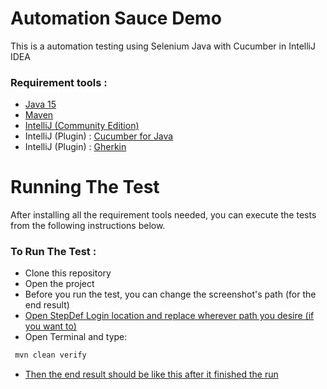 # Automation Sauce Demo
 This is a automation testing using Selenium Java with Cucumber in IntelliJ IDEA
### Requirement tools :
- [Java 15](https://www.oracle.com/java/technologies/javase/jdk15-archive-downloads.html)
- [Maven](https://maven.apache.org/download.cgi)
- [IntelliJ (Community Edition)](https://www.jetbrains.com/idea/download/)
- IntelliJ (Plugin) : [Cucumber for Java](https://plugins.jetbrains.com/plugin/7212-cucumber-for-java)
- IntelliJ (Plugin) : [Gherkin](https://plugins.jetbrains.com/plugin/9164-gherkin)

# Running The Test
After installing all the requirement tools needed, you can execute the tests from the following instructions below.
### To Run The Test :
- Clone this repository
- Open the project 
- Before you run the test, you can change the screenshot's path (for the end result)
- [Open StepDef Login location and replace wherever path you desire (if you want to)](https://imgur.com/aN8W8hj)
- Open Terminal and type:
```sh
 mvn clean verify
```
- [Then the end result should be like this after it finished the run](https://imgur.com/RQUZrN3)